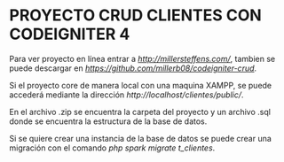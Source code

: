 # PROYECTO CRUD CLIENTES CON CODEIGNITER 4


Para ver proyecto en línea entrar a *http://millersteffens.com/*, tambien se puede descargar en *https://github.com/millerb08/codeigniter-crud*.



Si el proyecto core de manera local con una maquina XAMPP, se puede accederá mediante la dirección *http://localhost/clientes/public/*.



En el archivo .zip se encuentra la carpeta del proyecto y un archivo .sql donde se encuentra la estructura de la base de datos.



Si se quiere crear una instancia de la base de datos se puede crear una migración con el comando  *php spark migrate t_clientes*.